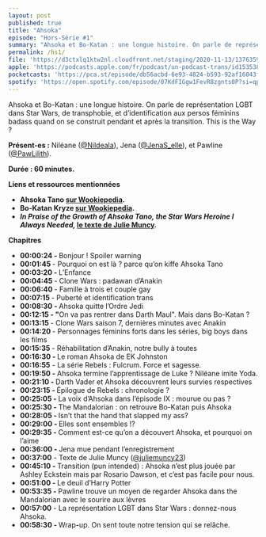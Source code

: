 ```yaml
---
layout: post
published: true
title: "Ahsoka"
episode: "Hors-Série #1"
summary: "Ahsoka et Bo-Katan : une longue histoire. On parle de représentation LGBT dans Star Wars, de transphobie, et d’identification aux persos féminins badass quand on se construit pendant et après la transition. This is the Way ?"
permalink: /hs1/
file: 'https://d3ctxlq1ktw2nl.cloudfront.net/staging/2020-11-13/137635989-44100-2-fe105b3210639.m4a'
apple: 'https://podcasts.apple.com/fr/podcast/un-podcast-trans/id1535381424#episodeGuid=3de6b22d-2ab4-44d0-a13b-8bd3ff2bb797'
pocketcasts: 'https://pca.st/episode/db56acbd-6e93-4824-b593-92af16043f52'
spotify: 'https://open.spotify.com/episode/07KdFIGgw1FevR8zgnts0P?si=qpt75_i4RRuDN1hGS44h7A'
---
```

<p>Ahsoka et Bo-Katan : une longue histoire. On parle de représentation LGBT dans Star Wars, de transphobie, et d’identification aux persos féminins badass quand on se construit pendant et après la transition. This is the Way ?</p>

<!--more-->

<p><strong>Présent-es :</strong> Niléane (<a href="https://twitter.com/Nildeala">@Nildeala</a>), Jena (<a href="https://twitter.com/JenaS_elle">@JenaS_elle</a>), et Pawline (<a href="https://twitter.com/PawLilith">@PawLilith</a>).</p>
<p><strong>Durée : 60 minutes.</strong></p>
<p><strong>Liens et ressources mentionnées</strong></p>
<ul>
  <li><strong>Ahsoka Tano </strong><a href="https://starwars.fandom.com/fr/wiki/Ahsoka_Tano"><strong>sur Wookiepedia</strong></a><strong>.</strong></li>
  <li><strong>Bo-Katan Kryze </strong><a href="https://starwars.fandom.com/fr/wiki/Bo-Katan_Kryze"><strong>sur Wookiepedia</strong></a><strong>.</strong></li>
  <li><em><strong>In Praise of the Growth of Ahsoka Tano, the Star Wars Heroine I Always Needed, </strong></em><a href="https://io9.gizmodo.com/in-praise-of-the-growth-of-ahsoka-tano-the-star-wars-h-1823682030"><strong>le texte de Julie Muncy</strong></a><strong>.</strong></li>
</ul>
<p><strong>Chapitres</strong></p>
<ul>
  <li><strong>00:00:24 - </strong>Bonjour ! Spoiler warning</li>
  <li><strong>00:01:45 </strong>- Pourquoi on est là ? parce qu’on kiffe Ahsoka Tano&nbsp;</li>
  <li><strong>00:03:20 - </strong>L’Enfance</li>
  <li><strong>00:04:45 </strong>- Clone Wars : padawan d’Anakin&nbsp;</li>
  <li><strong>00:06:40 </strong>- Famille à trois et couple gay</li>
  <li><strong>00:07:15 </strong>- Puberté et identification trans</li>
  <li><strong>00:08:30 - </strong>Ahsoka quitte l’Ordre Jedi</li>
  <li><strong>00:12:15 - "</strong>On va pas rentrer dans Darth Maul". Mais dans Bo-Katan ?</li>
  <li><strong>00:13:15 </strong>- Clone Wars saison 7, dernières minutes avec Anakin</li>
  <li><strong>00:14:20 </strong>- Personnages féminins forts dans les séries, big boys dans les films</li>
  <li><strong>00:15:35 </strong>- Réhabilitation d’Anakin, notre bully à toutes</li>
  <li><strong>00:16:30 - </strong>Le roman Ahsoka de EK Johnston</li>
  <li><strong>00:16:55</strong> - La série Rebels : Fulcrum. Force et sagesse.</li>
  <li><strong>00:19:50 - </strong>Ahsoka termine l’apprentissage de Luke ? Niléane imite Yoda.</li>
  <li><strong>00:21:10 - </strong>Darth Vader et Ahsoka découvrent leurs survies respectives</li>
  <li><strong>00:23:15 - </strong>Épilogue de Rebels : chronologie ?</li>
  <li><strong>00:25:05 - </strong>La voix d’Ahsoka dans l’épisode IX : mourue ou pas ?&nbsp;</li>
  <li><strong>00:25:30 - </strong>The Mandalorian : on retrouve Bo-Katan puis Ahsoka</li>
  <li><strong>00:28:05 - </strong>Isn’t that the hand that slapped my ass?</li>
  <li><strong>00:29:00 - </strong>Elles sont ensembles !?</li>
  <li><strong>00:29:35 - </strong>Comment est-ce qu’on a découvert Ahsoka, et pourquoi on l’aime</li>
  <li><strong>00:36:00 - </strong>Jena mue pendant l’enregistrement</li>
  <li><strong>00:37:00</strong> - Texte de Julie Muncy (<a href="https://twitter.com/juliemuncy23">@juliemuncy23</a>)&nbsp;</li>
  <li><strong>00:45:10 - </strong>Transition (pun intended) : Ahsoka n’est plus jouée par Ashley Eckstein mais par Rosario Dawson, et c’est pas facile pour nous.</li>
  <li><strong>00:51:00 - </strong>Le deuil d’Harry Potter</li>
  <li><strong>00:53:35 - </strong>Pawline trouve un moyen de regarder Ahsoka dans the Mandalorian avec le sourire aux lèvres</li>
  <li><strong>00:57:00</strong> - La représentation LGBT dans Star Wars : donnez-nous Ahsoka.</li>
  <li><strong>00:58:30 - </strong>Wrap<strong>-</strong>up. On sent toute notre tension qui se relâche.</li>
</ul>
